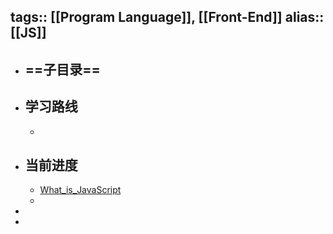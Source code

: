 tags:: [[Program Language]], [[Front-End]]
alias:: [[JS]]
---

- ==子目录==
	-
- ## 学习路线
	-
- ## 当前进度
	- [What_is_JavaScript](https://developer.mozilla.org/en-US/docs/Learn/JavaScript/First_steps/What_is_JavaScript)
	-
-
-